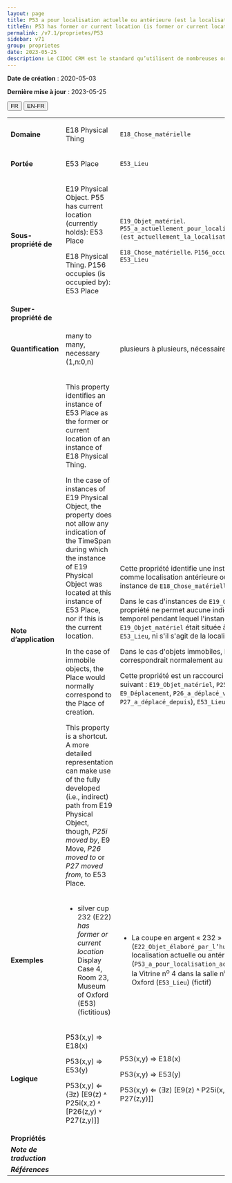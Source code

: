 ```yaml
---
layout: page
title: P53 a pour localisation actuelle ou antérieure (est la localisation actuelle ou antérieure de)
titleEn: P53 has former or current location (is former or current location of) - a pour localisation actuelle ou antérieure (est la localisation actuelle ou antérieure de)
permalink: /v7.1/proprietes/P53
sidebar: v71
group: proprietes
date: 2023-05-25
description: Le CIDOC CRM est le standard qu’utilisent de nombreuses organisations pour l’échange et l’intégration de jeux de données et de spécifications patrimoniales. Il est développé et maintenu à jour exclusivement en anglais par le CRM SIG, un sous-groupe du Conseil international des musées (ICOM). Ceci est une traduction officielle en français développée par la Traduction en français du CIDOC CRM, une initiative qui offre une version française à jour et accessible ouvertement et gratuitement du standard CIDOC CRM et en démocratise l'usage dans la communauté patrimoniale francophone. ------------ The CIDOC CRM is the standard used by many heritage organizations for the exchange and integration of museum collection datasets and specifications. It is developed and maintained exclusively in English by the CRM SIG, a subgroup of the International Council of Museums (ICOM). This is an official translation developed by the Traduction en français du CIDOC CRM, an initiative offering an open, up-to-date, and free French version of the CIDOC CRM standard, and democratizing its use in the francophone heritage community.
---
```


**Date de création** : 2020-05-03

**Dernière mise à jour** : 2023-05-25

<div class="lang-buttons">
 <button id="fr" class="activate">FR</button>
 <button id="en-fr">EN-FR</button>
</div>

<table>
<tbody>
<tr>
<td><strong>Domaine</strong></td>
<td class="en">
<p>E18 Physical Thing</p>
</td>
<td>
<p><code class="language-plaintext highlighter-rouge">E18_Chose_matérielle</code></p>
</td>
</tr>
<tr>
<td><strong>Portée</strong></td>
<td class="en">
<p>E53 Place</p>
</td>
<td>
<p><code class="language-plaintext highlighter-rouge">E53_Lieu</code></p>
</td>
</tr>
<tr>
<td><strong>Sous-propriété de</strong></td>
<td class="en">
<p>E19 Physical Object. P55 has current location (currently holds): E53 Place </p>
<p>E18 Physical Thing. P156 occupies (is occupied by): E53 Place</p>
</td>
<td>
<p><code class="language-plaintext highlighter-rouge">E19_Objet_matériel</code>. <code class="language-plaintext highlighter-rouge">P55_a_actuellement_pour_localisation (est_actuellement_la_localisation_de)</code> : <code class="language-plaintext highlighter-rouge">E53_Lieu</code></p>
<p><code class="language-plaintext highlighter-rouge">E18_Chose_matérielle</code>. <code class="language-plaintext highlighter-rouge">P156_occupe (est_occupé_par)</code> : <code class="language-plaintext highlighter-rouge">E53_Lieu</code></p>
</td>
</tr>
<tr>
<td><strong>Super-propriété de</strong></td>
<td class="en">
</td>
<td>
</td>
</tr>
<tr>
<td><strong>Quantification</strong></td>
<td class="en">
<p>many to many, necessary (1,n:0,n)</p>
</td>
<td>
<p>plusieurs à plusieurs, nécessaire (1,n:0,n)</p>
</td>
</tr>
<tr>
<td><strong>Note d’application</strong></td>
<td class="en">
<p>This property identifies an instance of E53 Place as the former or current location of an instance of E18 Physical Thing. </p>
<p>In the case of instances of E19 Physical Object, the property does not allow any indication of the TimeSpan during which the instance of E19 Physical Object was located at this instance of E53 Place, nor if this is the current location. </p>
<p>In the case of immobile objects, the Place would normally correspond to the Place of creation.</p>
<p>This property is a shortcut. A more detailed representation can make use of the fully developed (i.e., indirect) path from E19 Physical Object, though, <em>P25i moved by</em>, E9 Move,<em> P26 moved to</em> or <em>P27 moved from</em>, to E53 Place.</p>
</td>
<td>
<p>Cette propriété identifie une instance de <code class="language-plaintext highlighter-rouge">E53_Lieu</code> comme localisation antérieure ou actuelle d'une instance de <code class="language-plaintext highlighter-rouge">E18_Chose_matérielle</code>.</p>
<p>Dans le cas d'instances de <code class="language-plaintext highlighter-rouge">E19_Objet_matériel</code>, la propriété ne permet aucune indication de l'intervalle temporel pendant lequel l'instance de <code class="language-plaintext highlighter-rouge">E19_Objet_matériel</code> était située à cette instance de <code class="language-plaintext highlighter-rouge">E53_Lieu</code>, ni s'il s'agit de la localisation actuelle.</p>
<p>Dans le cas d'objets immobiles, l'instance de <code class="language-plaintext highlighter-rouge">E53_Lieu</code> correspondrait normalement au lieu de création.</p>
<p>Cette propriété est un raccourci du chemin sémantique suivant : <code class="language-plaintext highlighter-rouge">E19_Objet_matériel</code>, <code class="language-plaintext highlighter-rouge">P25i_a_été_déplacé_par</code>, <code class="language-plaintext highlighter-rouge">E9_Déplacement</code>, <code class="language-plaintext highlighter-rouge">P26_a_déplacé_vers</code> (ou <code class="language-plaintext highlighter-rouge">P27_a_déplacé_depuis</code>), <code class="language-plaintext highlighter-rouge">E53_Lieu</code>.</p>
</td>
</tr>
<tr>
<td><strong>Exemples</strong></td>
<td class="en">
<ul>
<li><p>silver cup 232 (E22) <em>has former or current location</em> Display Case 4, Room 23, Museum of Oxford (E53) (fictitious)</p>
</li>
</ul>
</td>
<td>
<ul>
<li><p>La coupe en argent « 232 » (<code class="language-plaintext highlighter-rouge">E22_Objet_élaboré_par_l’humain</code>) a pour localisation actuelle ou antérieure (<code class="language-plaintext highlighter-rouge">P53_a_pour_localisation_actuelle_ou_antérieure</code>) la Vitrine n<sup>o</sup> 4 dans la salle n<sup>o</sup> 23 du Museum of Oxford (<code class="language-plaintext highlighter-rouge">E53_Lieu</code>) (fictif)  </p>
</li>
</ul>
</td>
</tr>
<tr>
<td><strong>Logique</strong></td>
<td class="en">
<p>P53(x,y) ⇒ E18(x) </p>
<p>P53(x,y) ⇒ E53(y) </p>
<p>P53(x,y) ⇐ (∃z) [E9(z) ˄ P25i(x,z) ˄ [P26(z,y) ˅ P27(z,y)]]</p>
</td>
<td>
<p>P53(x,y) ⇒ E18(x) </p>
<p>P53(x,y) ⇒ E53(y) </p>
<p>P53(x,y) ⇐ (∃z) [E9(z) ˄ P25i(x,z) ˄ [P26(z,y) ˅ P27(z,y)]]</p>
</td>
</tr>
<tr>
<td><strong>Propriétés</strong></td>
<td class="en">
</td>
<td>
</td>
</tr>
<tr>
<td><strong><em>Note de traduction</em></strong></td>
<td colspan="2">
</td>
</tr>
<tr>
<td><strong><em>Références</em></strong></td>
<td colspan="2">
</td>
</tr>
</tbody>
</table>
